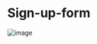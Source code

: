 # Sign-up-form

![image](https://user-images.githubusercontent.com/98594040/184471212-21e069d4-8e25-4715-b906-c93c7518c301.png)
